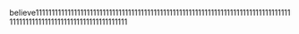 believe111111111111111111111111111111111111111111111111111111111111111111111111111111111111111111111111111111111111111111111
